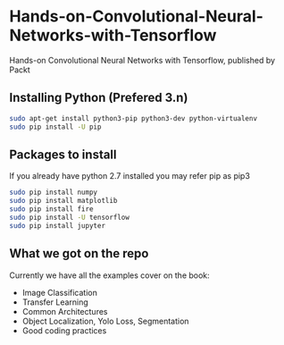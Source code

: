 # Hands-on-Convolutional-Neural-Networks-with-Tensorflow
Hands-on Convolutional Neural Networks with Tensorflow, published by Packt

## Installing Python (Prefered 3.n)
```bash
sudo apt-get install python3-pip python3-dev python-virtualenv
sudo pip install -U pip
```

## Packages to install
If you already have python 2.7 installed you may refer pip as pip3
```bash
sudo pip install numpy
sudo pip install matplotlib
sudo pip install fire
sudo pip install -U tensorflow
sudo pip install jupyter
```

## What we got on the repo
Currently we have all the examples cover on the book:
* Image Classification
* Transfer Learning
* Common Architectures
* Object Localization, Yolo Loss, Segmentation
* Good coding practices
